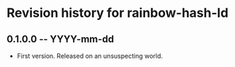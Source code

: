 # Revision history for rainbow-hash-ld

## 0.1.0.0 -- YYYY-mm-dd

* First version. Released on an unsuspecting world.
